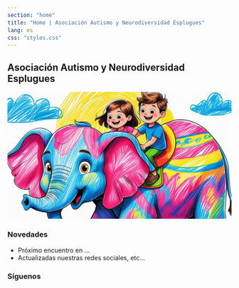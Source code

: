 ```yaml
---
section: "home"
title: "Home | Asociación Autismo y Neurodiversidad Esplugues"
lang: es
css: "styles.css"
---
```


## Asociación Autismo y Neurodiversidad Esplugues

![](images/elefante.jpg)

### Novedades

* Próximo encuentro en ...
* Actualizadas nuestras redes sociales, etc...

### Síguenos

<div id="instagram-feed"></div>
<script src="https://www.instagram.com/autismo_neurodiv_esplugues/"></script>
<script>
  EmbedSocial.loadWidget({
    id: 'tu-id-de-widget',
    target: '#instagram-feed'
  });
</script>
